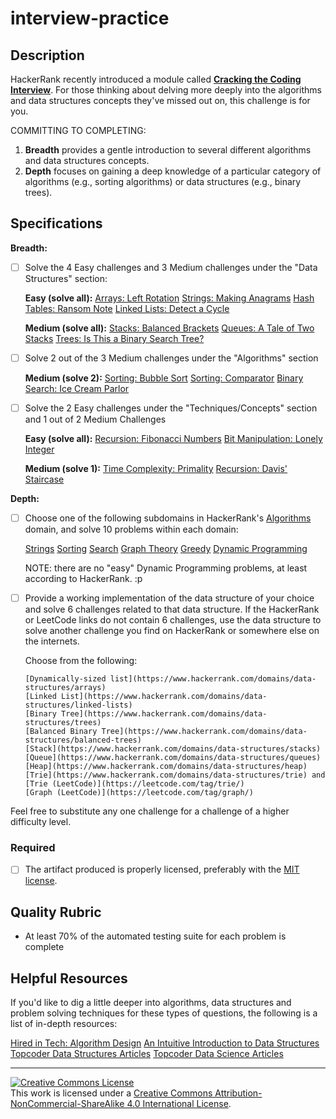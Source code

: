 # interview-practice

## Description

HackerRank recently introduced a module called [**Cracking the Coding Interview**](https://www.hackerrank.com/domains/tutorials/cracking-the-coding-interview/status/all/page/1). For those thinking about delving more deeply into the algorithms and data structures concepts they've missed out on, this challenge is for you. 

COMMITTING TO COMPLETING: 

1. **Breadth** provides a gentle introduction to several different algorithms and data structures concepts.
2. **Depth** focuses on gaining a deep knowledge of a particular category of algorithms (e.g., sorting algorithms) or data structures (e.g., binary trees).


## Specifications

**Breadth:**

- [ ] Solve the 4 Easy challenges and 3 Medium challenges under the "Data Structures" section: 

   **Easy (solve all):**
   [Arrays: Left Rotation](https://www.hackerrank.com/challenges/ctci-array-left-rotation)
   [Strings: Making Anagrams](https://www.hackerrank.com/challenges/ctci-making-anagrams)
   [Hash Tables: Ransom Note](https://www.hackerrank.com/challenges/ctci-ransom-note)
   [Linked Lists: Detect a Cycle](https://www.hackerrank.com/challenges/ctci-linked-list-cycle)

   **Medium (solve all):**
   [Stacks: Balanced Brackets](https://www.hackerrank.com/challenges/ctci-balanced-brackets)
   [Queues: A Tale of Two Stacks](https://www.hackerrank.com/challenges/ctci-queue-using-two-stacks)
   [Trees: Is This a Binary Search Tree?](https://www.hackerrank.com/challenges/ctci-is-binary-search-tree)

- [ ] Solve 2 out of the 3 Medium challenges under the "Algorithms" section

   **Medium (solve 2):**
   [Sorting: Bubble Sort](https://www.hackerrank.com/challenges/ctci-bubble-sort)
   [Sorting: Comparator](https://www.hackerrank.com/challenges/ctci-comparator-sorting)
   [Binary Search: Ice Cream Parlor](https://www.hackerrank.com/challenges/ctci-ice-cream-parlor)

- [ ] Solve the 2 Easy challenges under the "Techniques/Concepts" section and 1 out of 2 Medium Challenges

   **Easy (solve all):**
   [Recursion: Fibonacci Numbers](https://www.hackerrank.com/challenges/ctci-fibonacci-numbers)
   [Bit Manipulation: Lonely Integer](https://www.hackerrank.com/challenges/ctci-lonely-integer)
   
   **Medium (solve 1):**
   [Time Complexity: Primality](https://www.hackerrank.com/challenges/ctci-big-o)
   [Recursion: Davis' Staircase](https://www.hackerrank.com/challenges/ctci-recursive-staircase)

**Depth:**

- [ ] Choose one of the following subdomains in HackerRank's [Algorithms](https://www.hackerrank.com/domains/algorithms/warmup) domain, and solve 10 problems within each domain:

   [Strings](https://www.hackerrank.com/domains/algorithms/strings/difficulty/all/page/1)
   [Sorting](https://www.hackerrank.com/domains/algorithms/arrays-and-sorting/difficulty/all/page/1)
   [Search](https://www.hackerrank.com/domains/algorithms/search/difficulty/all/page/1)
   [Graph Theory](https://www.hackerrank.com/domains/algorithms/graph-theory/difficulty/all/page/1)
   [Greedy](https://www.hackerrank.com/domains/algorithms/greedy/difficulty/all/page/1)
   [Dynamic Programming](https://www.hackerrank.com/domains/algorithms/dynamic-programming/difficulty/all/page/1)

   NOTE: there are no "easy" Dynamic Programming problems, at least according to HackerRank. :p

- [ ] Provide a working implementation of the data structure of your choice and solve 6 challenges related to that data structure. If the HackerRank or LeetCode links do not contain 6 challenges, use the data structure to solve another challenge you find on HackerRank or somewhere else on the internets. 

   Choose from the following:

      [Dynamically-sized list](https://www.hackerrank.com/domains/data-structures/arrays)
      [Linked List](https://www.hackerrank.com/domains/data-structures/linked-lists)
      [Binary Tree](https://www.hackerrank.com/domains/data-structures/trees)
      [Balanced Binary Tree](https://www.hackerrank.com/domains/data-structures/balanced-trees)
      [Stack](https://www.hackerrank.com/domains/data-structures/stacks)
      [Queue](https://www.hackerrank.com/domains/data-structures/queues)
      [Heap](https://www.hackerrank.com/domains/data-structures/heap)
      [Trie](https://www.hackerrank.com/domains/data-structures/trie) and [Trie (LeetCode)](https://leetcode.com/tag/trie/)
      [Graph (LeetCode)](https://leetcode.com/tag/graph/)





Feel free to substitute any one challenge for a challenge of a higher difficulty level.

### Required

- [ ] The artifact produced is properly licensed, preferably with the [MIT license][mit-license].

## Quality Rubric
- At least 70% of the automated testing suite for each problem is complete

## Helpful Resources

If you'd like to dig a little deeper into algorithms, data structures and problem solving techniques for these types of questions, the following is a list of in-depth resources:
  
[Hired in Tech: Algorithm Design](https://www.hiredintech.com/courses/algorithm-design)
[An Intuitive Introduction to Data Structures](http://www.brianheinold.net/ds/data_structures_book.html)
[Topcoder Data Structures Articles](https://www.topcoder.com/community/data-science/data-science-tutorials/data-structures/)
[Topcoder Data Science Articles](https://www.topcoder.com/community/data-science/data-science-tutorials/)

---

<!-- LICENSE -->

<a rel="license" href="http://creativecommons.org/licenses/by-nc-sa/4.0/"><img alt="Creative Commons License" style="border-width:0" src="https://i.creativecommons.org/l/by-nc-sa/4.0/80x15.png" /></a>
<br />This work is licensed under a <a rel="license" href="http://creativecommons.org/licenses/by-nc-sa/4.0/">Creative Commons Attribution-NonCommercial-ShareAlike 4.0 International License</a>.

[mit-license]: https://opensource.org/licenses/MIT